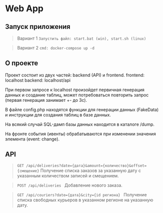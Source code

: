 # Web App

## Запуск приложения
> Вариант 1
```Запустить файл: start.bat (win), start.sh (linux)```

> Вариант 2
```cmd: docker-compose up -d```

## О проекте
Проект состоит из двух частей: backend (API) и frontend.
frontend: localhost
backend: localhost/api

При первом запросе к localhost произойдет первичная генерация данных и создание таблиц, может потребоваться повторить запрос (первая генерация занимает +- до 3с). 

В файле config.php находятся функции для генерации данных (FakeData) и инструкции для создания таблиц в базе данных.

На всякий случай SQL-дамп базы данных находится в каталоге /dump.

На фронте события (ивенты) обрабатываются при изменении значения элемента (event: change).

## API
> ```GET /api/deliveries?date={дата}&amount={количество}&offset={смещение}```
> Получение списка заказов за указанную дату с указанным количеством записей и смещением.

> ```POST /api/deliveries ```
> Добавление нового заказа.

> ```GET /api/couriers?date={дата}&city={id региона} ```
> Получение списка свободных курьеров в указанном регионе на указанную дату.
